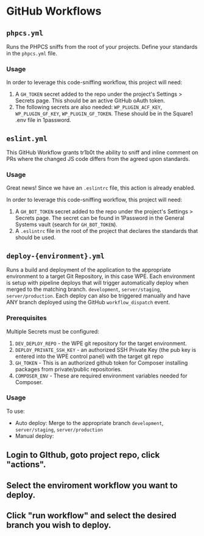 # GitHub Workflows

## `phpcs.yml`

Runs the PHPCS sniffs from the root of your projects. Define your standards in the `phpcs.yml` file.

### Usage

In order to leverage this code-sniffing workflow, this project will need:

1. A `GH_TOKEN` secret added to the repo under the project's Settings > Secrets page. This should be an active GitHub oAuth token.
1. The following secrets are also needed: `WP_PLUGIN_ACF_KEY`, `WP_PLUGIN_GF_KEY`, `WP_PLUGIN_GF_TOKEN`. These should be in the Square1 .env file in 1password.

## `eslint.yml`

This GitHub Workflow grants tr1b0t the ability to sniff and inline comment on PRs where the changed JS code differs from the agreed upon standards.

### Usage

Great news! Since we have an `.eslintrc` file, this action is already enabled.

In order to leverage this code-sniffing workflow, this project will need:

1. A `GH_BOT_TOKEN` secret added to the repo under the project's Settings > Secrets page. The secret can be found in 1Password in the General Systems vault (search for `GH_BOT_TOKEN`).
1. A `.eslintrc` file in the root of the project that declares the standards that should be used.


## `deploy-{environment}.yml`

Runs a build and deployment of the application to the appropriate environment to a target Git Repository, in this case WPE. Each 
 environment is setup with pipeline deploys that will trigger automatically deploy when merged to the matching branch. `development`, `server/staging`, `server/production`. 
 Each deploy can also be triggered manually and have ANY branch deployed using the GitHub `workflow_dispatch` event. 

### Prerequisites

Multiple Secrets must be configured:
1. `DEV_DEPLOY_REPO` - the WPE git repository for the target environment.
2. `DEPLOY_PRIVATE_SSH_KEY` - an authorized SSH Private Key (the pub key is entered into the WPE control panel) with the target git repo
3. `GH_TOKEN` - This is an authorized github token for Composer installing packages from private/public repositories.
4. `COMPOSER_ENV` - These are required environment variables needed for Composer.

### Usage

To use:

* Auto deploy: Merge to the appropriate branch `development`, `server/staging`, `server/production`
* Manual deploy: 
## Login to GIthub, goto project repo, click "actions".
## Select the enviroment workflow you want to deploy.
## Click "run workflow" and select the desired branch you wish to deploy. 

 

